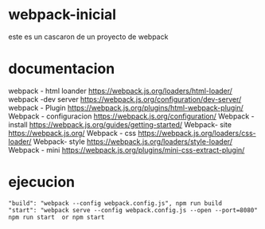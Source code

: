 # webpack-inicial
este es un cascaron de un proyecto de webpack



# documentacion 
webpack - html loander	https://webpack.js.org/loaders/html-loader/
webpack -dev server	https://webpack.js.org/configuration/dev-server/
webpack - Plugin	https://webpack.js.org/plugins/html-webpack-plugin/
Webpack - configuracion	https://webpack.js.org/configuration/
Webpack -install	https://webpack.js.org/guides/getting-started/
Webpack- site	https://webpack.js.org/
Webpack - css 	https://webpack.js.org/loaders/css-loader/
Webpack- style	https://webpack.js.org/loaders/style-loader/
Webpack - mini	https://webpack.js.org/plugins/mini-css-extract-plugin/


# ejecucion 

    "build": "webpack --config webpack.config.js", npm run build 
    "start": "webpack serve --config webpack.config.js --open --port=8080"  npm run start  or npm start
